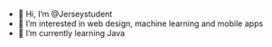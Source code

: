 - 👋 Hi, I’m @Jerseystudent
- 👀 I’m interested in web design, machine learning and mobile apps
- 🌱 I’m currently learning Java

<!---
Jerseystudent/Jerseystudent is a ✨ special ✨ repository because its `README.md` (this file) appears on your GitHub profile.
You can click the Preview link to take a look at your changes.
--->
